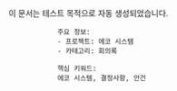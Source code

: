 이 문서는 테스트 목적으로 자동 생성되었습니다.
                
                주요 정보:
                - 프로젝트: 에코 시스템
                - 카테고리: 회의록
                
                핵심 키워드:
                에코 시스템, 결정사항, 안건
